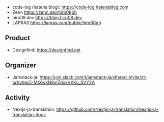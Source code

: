 - code-log (hatena blog): https://code-log.hatenablog.com
- Zenn https://zenn.dev/hiro08gh
- hiro08.dev https://blog.hiro08.dev
- LAPRAS https://lapras.com/public/hiro08gh

## Product
- Designfind: https://designfind.net

## Organizer
- Jamstack-ja: https://join.slack.com/t/jamstack-ja/shared_invite/zt-brhvhec5-MtXwkN8mZdxxVKKu_SVY2A

## Activity
- Nextjs-ja-translation: https://github.com/Nextjs-ja-translation/Nextjs-ja-translation-docs
